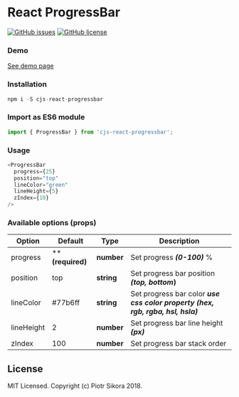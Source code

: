 # React ProgressBar


[![GitHub issues](https://img.shields.io/github/issues/crazyjuice/react-progressbar.svg)](https://github.com/crazyjuice/react-progressbar/issues) [![GitHub license](https://img.shields.io/github/license/crazyjuice/react-progressbar.svg)](https://github.com/crazyjuice/react-progressbar/blob/dev/LICENSE)



### Demo
[See demo page](https://crazyjuice.github.io/progressbar.github.io)

### Installation

```javascript
npm i -S cjs-react-progressbar
```

### Import as ES6 module
```javascript
import { ProgressBar } from 'cjs-react-progressbar';
```
### Usage
```javascript
<ProgressBar
  progress={25}
  position="top"
  lineColor="green"
  lineHeight={5}
  zIndex={10}
/>
```
### Available options (props)
| Option   | Default      | Type       | Description                                   |
|----------|--------------|------------|-----------------------------------------------|
| progress | ****(required)** | **number** | Set progress **_(0-100)_** %                       |
| position | top          | **string** | Set progress bar position **_(top, bottom_)** |
| lineColor | #77b6ff | **string** | Set progress bar color **_use css color property (hex, rgb, rgba, hsl, hsla)_**                      |
| lineHeight | 2 | **number** | Set progress bar line height **_(px)_**                      |
| zIndex | 100 | **number** | Set progress bar stack order                      |

## License

MIT Licensed. Copyright (c) Piotr Sikora 2018.
